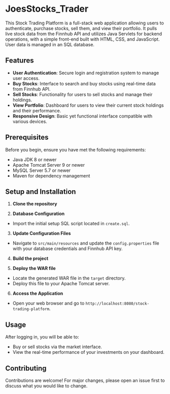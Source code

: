 # JoesStocks_Trader



This Stock Trading Platform is a full-stack web application allowing users to authenticate, purchase stocks, sell them, and view their portfolio. It pulls live stock data from the Finnhub API and utilizes Java Servlets for backend operations, with a simple front-end built with HTML, CSS, and JavaScript. User data is managed in an SQL database.

## Features

- **User Authentication**: Secure login and registration system to manage user access.
- **Buy Stocks**: Interface to search and buy stocks using real-time data from Finnhub API.
- **Sell Stocks**: Functionality for users to sell stocks and manage their holdings.
- **View Portfolio**: Dashboard for users to view their current stock holdings and their performance.
- **Responsive Design**: Basic yet functional interface compatible with various devices.

## Prerequisites

Before you begin, ensure you have met the following requirements:
- Java JDK 8 or newer
- Apache Tomcat Server 9 or newer
- MySQL Server 5.7 or newer
- Maven for dependency management

## Setup and Installation

1. **Clone the repository**

2. **Database Configuration**
- Import the initial setup SQL script located in `create.sql`.

3. **Update Configuration Files**
- Navigate to `src/main/resources` and update the `config.properties` file with your database credentials and Finnhub API key.

4. **Build the project**
  
5. **Deploy the WAR file**
- Locate the generated WAR file in the `target` directory.
- Deploy this file to your Apache Tomcat server.

6. **Access the Application**
- Open your web browser and go to `http://localhost:8080/stock-trading-platform`.

## Usage

After logging in, you will be able to:
- Buy or sell stocks via the market interface.
- View the real-time performance of your investments on your dashboard.

## Contributing

Contributions are welcome! For major changes, please open an issue first to discuss what you would like to change.


